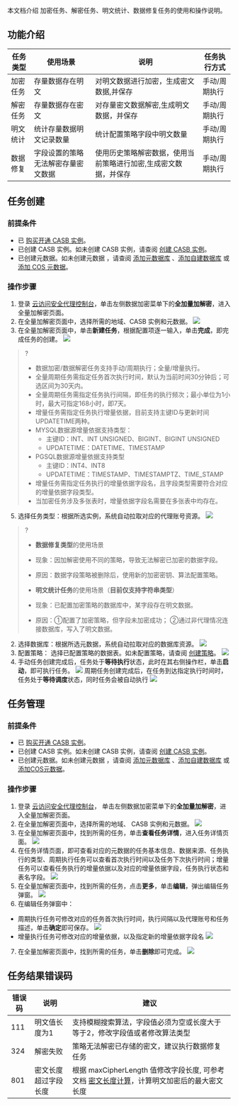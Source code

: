 本文档介绍 加密任务、解密任务、明文统计、数据修复任务的使用和操作说明。

## 功能介绍

| 任务类型 | 使用场景              | 说明                               |任务执行方式 |
|------|-------------------|----------------------------------|------------------|
|加密任务 | 存量数据存在明文          | 对明文数据进行加密，生成密文数据,并保存             |手动/周期执行 |
|解密任务 | 存量数据存在密文          | 对存量密文数据解密,生成明文数据，并保存             |手动/周期执行 |
|明文统计| 统计存量数据明文记录数量      | 统计配置策略字段中明文数量                    |手动/周期执行  |
|数据修复 | 字段设置的策略无法解密存量密文数据 | 使用历史策略解密数据，使用当前策略进行加密,生成密文数据，并保存 |手动/周期执行  |


## 任务创建
### 前提条件
- 已 [购买开通 CASB 实例](https://cloud.tencent.com/document/product/1303/53298)。
- 已创建 CASB 实例。如未创建 CASB 实例，请查阅 [创建 CASB 实例](https://cloud.tencent.com/document/product/1303/55961)。
- 已创建元数据。如未创建元数据 ，请查阅 [添加元数据库](https://cloud.tencent.com/document/product/1303/55925) 、[添加自建数据库](https://cloud.tencent.com/document/product/1303/55926) 或 [添加 COS 元数据](https://cloud.tencent.com/document/product/1303/61510)。

### 操作步骤
1. 登录 [云访问安全代理控制台](https://console.cloud.tencent.com/casb)，单击左侧数据加密菜单下的**全加量加解密**，进入全量加解密页面。
2. 在全量加解密页面中，选择所需的地域、CASB 实例和元数据。
   ![](https://qcloudimg.tencent-cloud.cn/raw/4e09853ed268d48102aea4d2b1a8b915.png)
3. 在全量加解密页面中，单击**新建任务**，根据配置项逐一输入，单击**完成**，即完成任务的创建。
![](https://qcloudimg.tencent-cloud.cn/raw/3dc6ec1dac29414ec1855714b8a8c4ac.png)
>?
>- 数据加密/数据解密任务支持手动/周期执行；全量/增量执行。
>- 全量周期任务需指定任务首次执行时间，默认为当前时间30分钟后；可选区间为30天内。
>- 全量周期任务需指定任务执行间隔，即任务的执行频次；最小单位为1小时，最大可指定168小时，即7天。
>- 增量任务需指定任务执行增量依据，目前支持主键ID与更新时间UPDATETIME两种。
>  - MYSQL数据源增量依据支持类型：
>     - 主键ID：INT、INT UNSIGNED、BIGINT、BIGINT UNSIGNED
>     - UPDATETIME：DATETIME、TIMESTAMP
>  - PGSQL数据源增量依据支持类型
>     - 主键ID：INT4、INT8
>     - UPDATETIME：TIMESTAMP、TIMESTAMPTZ、TIME_STAMP
>- 增量任务需指定任务执行的增量依据字段名，且字段类型需要符合对应的增量依据字段类型。
>- 当加密任务涉及多张表时，增量依据字段名需要在多张表中均存在。
5. 选择任务类型：根据所选实例，系统自动拉取对应的代理账号资源。
   ![](https://qcloudimg.tencent-cloud.cn/raw/9c4f2bf778ac1d19f8d31d1575dd6d02.png)
>?
>- **数据修复类型**的使用场景
   >  - 现象：因加解密使用不同的策略，导致无法解密已加密的数据字段。
>  - 原因：数据字段策略被删除后，使用新的加密密钥、算法配置策略。<br>
>
>- **明文统计任务**的使用场景（**目前仅支持字符串类型**）
   >  - 现象：已配置加密策略的数据库中，某字段存在明文数据。
>  - 原因：①配置了加密策略，但字段未加密成功； ②通过非代理情况连接数据库，写入了明文数据。
2. 选择数据库：根据所选元数据，系统自动拉取对应的数据库资源。
   ![](https://qcloudimg.tencent-cloud.cn/raw/72d6d4dafb3f7242a3b3628250f3eff8.png)
3. 配置策略： 选择已配置策略的数据表。如未配置策略，请查阅 [创建策略](https://cloud.tencent.com/document/product/1303/64619)。
   ![](https://qcloudimg.tencent-cloud.cn/raw/6476d48dd8df2be5ba546e9274977bd7.png)
4. 手动任务创建完成后，任务处于**等待执行**状态，此时在其右侧操作栏，单击**启动**，即可执行任务。
   ![](https://qcloudimg.tencent-cloud.cn/raw/8d1634b8a47178991e6e4c93b046037a.png)
   周期任务创建完成后，在任务到达指定执行时间时，任务处于**等待调度**状态，同时任务会被自动执行
   ![](https://qcloudimg.tencent-cloud.cn/raw/aa812fde313e3143b382101781707992.png)


## 任务管理
### 前提条件
- 已 [购买开通 CASB 实例](https://cloud.tencent.com/document/product/1303/53298)。
- 已创建 CASB 实例。如未创建 CASB 实例，请查阅 [创建 CASB 实例](https://cloud.tencent.com/document/product/1303/55961)。
- 已创建元数据。如未创建元数据 ，请查阅 [添加元数据库](https://cloud.tencent.com/document/product/1303/55925) 、[添加自建数据库](https://cloud.tencent.com/document/product/1303/55926) 或 [添加COS元数据](https://cloud.tencent.com/document/product/1303/61510)。

### 操作步骤
1. 登录 [云访问安全代理控制台](https://console.cloud.tencent.com/casb)， 单击左侧数据加密菜单下的**全加量加解密**，进入全量加解密页面。
2. 在全量加解密页面中，选择所需的地域、 CASB 实例和元数据。
   ![](https://qcloudimg.tencent-cloud.cn/raw/4e09853ed268d48102aea4d2b1a8b915.png)
3. 在全量加解密页面中，找到所需的任务，单击**查看任务详情**，进入任务详情页面。
   ![](https://qcloudimg.tencent-cloud.cn/raw/a26336f27c4f7e82c79fdda02027bec5.png)
4. 在任务详情页面，即可查看对应的元数据的任务基本信息、数据来源、任务执行的类型、周期执行任务可以查看首次执行时间以及任务下次执行时间；增量任务可以查看任务执行的增量依据以及对应的增量依据字段，任务执行状态和表名字段。
   ![](https://qcloudimg.tencent-cloud.cn/raw/ad8ecd7929df615c002086c6438425de.png)
5. 在全量加解密页面中，找到所需的任务，点击**更多**，单击**编辑**，弹出编辑任务弹窗。
   ![](https://qcloudimg.tencent-cloud.cn/raw/d74a7ff3679fc62521bb6fb60b64e724.png)
6. 在编辑任务弹窗中：
- 周期执行任务可修改对应的任务首次执行时间，执行间隔以及代理账号和任务描述，单击**确定**即可保存。
   ![](https://qcloudimg.tencent-cloud.cn/raw/44d40a4ba888154032aedf61727a9e40.png)
- 增量执行任务可修改对应的增量依据，以及指定新的增量依据字段名
   ![](https://qcloudimg.tencent-cloud.cn/raw/3dd6c9d165ba99da8e05fd04db75396b.png)
7. 在全量加解密页面中，找到所需的任务，单击**删除**即可完成。
   ![](https://qcloudimg.tencent-cloud.cn/raw/0c464575db422255f555530699b1d4b0.png)

## 任务结果错误码

| 错误码  | 说明         | 建议                                                                                                             |
|------|------------|----------------------------------------------------------------------------------------------------------------|
| 111  | 明文值长度为1    | 支持模糊搜索算法，字段值必须为空或长度大于等于2，修改字段值或者修改算法类型|
| 324  | 解密失败       | 策略无法解密已存储的密文，建议执行数据修复任务|
| 801  | 密文长度超过字段长度 | 根据 maxCipherLength 值修改字段长度, 可参考文档 [密文长度计算](https://cloud.tencent.com/document/product/1303/77864)，计算明文加密后的最大密文长度 |

